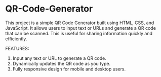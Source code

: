 # QR-Code-Generator
This project is a simple QR Code Generator built using HTML, CSS, and JavaScript. It allows users to input text or URLs and generate a QR code that can be scanned. This is useful for sharing information quickly and efficiently.

FEATURES:
 1) Input any text or URL to generate a QR code.
 2) Dynamically updates the QR code as you type.
 3) Fully responsive design for mobile and desktop users.
